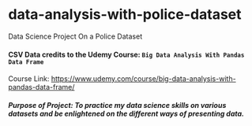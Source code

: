 # data-analysis-with-police-dataset
Data Science Project On a Police Dataset


#### CSV Data credits to the Udemy Course: `Big Data Analysis With Pandas Data Frame`

Course Link: https://www.udemy.com/course/big-data-analysis-with-pandas-data-frame/

##### Purpose of Project: To practice my data science skills on various datasets and be enlightened on the different ways of presenting data.
